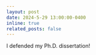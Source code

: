 ```yaml
---
layout: post
date: 2024-5-29 13:00:00-0400
inline: true
related_posts: false
---
```


I defended my Ph.D. dissertation!
